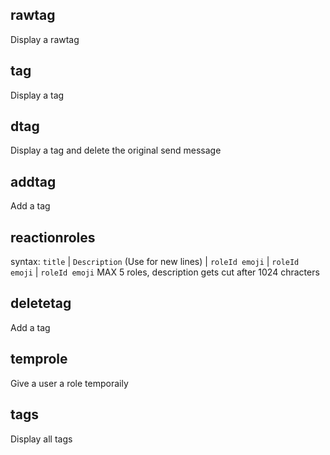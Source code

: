 ## rawtag
Display a rawtag

## tag
Display a tag

## dtag
Display a tag and delete the original send message

## addtag
Add a tag

## reactionroles

syntax: `title` | `Description` (Use 
 for new lines) | `roleId emoji` | `roleId emoji` | `roleId emoji`
MAX 5 roles, description gets cut after 1024 chracters

## deletetag
Add a tag

## temprole
Give a user a role temporaily

## tags
Display all tags